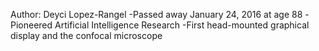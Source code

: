 Author: Deyci Lopez-Rangel
-Passed away January 24, 2016 at age 88
-Pioneered Artificial Intelligence Research
-First head-mounted graphical display and the confocal microscope
